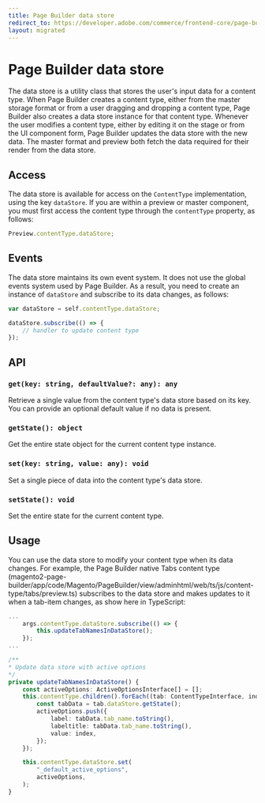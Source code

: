 ```yaml
---
title: Page Builder data store
redirect_to: https://developer.adobe.com/commerce/frontend-core/page-builder/architecture/data-store
layout: migrated
---
```


# Page Builder data store

The data store is a utility class that stores the user's input data for a content type. When Page Builder creates a content type, either from the master storage format or from a user dragging and dropping a content type, Page Builder also creates a data store instance for that content type. Whenever the user modifies a content type, either by editing it on the stage or from the UI component form, Page Builder updates the data store with the new data. The master format and preview both fetch the data required for their render from the data store.

## Access

The data store is available for access on the `ContentType` implementation, using the key `dataStore`. If you are within a preview or master component, you must first access the content type through the `contentType` property, as follows:

```js
Preview.contentType.dataStore;
```

## Events

The data store maintains its own event system. It does not use the global events system used by Page Builder. As a result, you need to create an instance of `dataStore` and subscribe to its data changes, as follows:

```js
var dataStore = self.contentType.dataStore;

dataStore.subscribe(() => {
    // handler to update content type
});
```

## API

### `get(key: string, defaultValue?: any): any`

Retrieve a single value from the content type's data store based on its key. You can provide an optional default value if no data is present.

### `getState(): object`

Get the entire state object for the current content type instance.

### `set(key: string, value: any): void`

Set a single piece of data into the content type's data store.

### `setState(): void`

Set the entire state for the current content type.

## Usage

You can use the data store to modify your content type when its data changes. For example, the Page Builder native Tabs content type (magento2-page-builder/app/code/Magento/PageBuilder/view/adminhtml/web/ts/js/content-type/tabs/preview.ts) subscribes to the data store and makes updates to it when a tab-item changes, as show here in TypeScript:

```typescript
...
    args.contentType.dataStore.subscribe(() => {
        this.updateTabNamesInDataStore();
    });
...

/**
* Update data store with active options
*/
private updateTabNamesInDataStore() {
    const activeOptions: ActiveOptionsInterface[] = [];
    this.contentType.children().forEach((tab: ContentTypeInterface, index: number) => {
        const tabData = tab.dataStore.getState();
        activeOptions.push({
            label: tabData.tab_name.toString(),
            labeltitle: tabData.tab_name.toString(),
            value: index,
        });
    });

    this.contentType.dataStore.set(
        "_default_active_options",
        activeOptions,
    );
}
```
